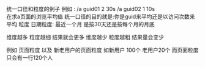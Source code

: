 统一口径和粒度的例子 
例如 :
/a  guid01 2 30s
/a  guid02 1 10s  
在求a页面的浏览平均值  统一口径的目的就是:你是guid来平均还是以访问次数来平均
粒度
日期粒度: 最近一个月  是按30天还是按每个月的月底



维度越多 粒度越细  结果就会更多
维度越少 粒度越粗  结果量会变少

例如 页面粒度 以及 新老用户的页面粒度 
如新用户 100个 老用户20个 而页面粒度只会有一行120个人